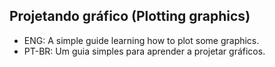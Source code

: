 ## Projetando gráfico (Plotting graphics)
- ENG: A simple guide learning how to plot some graphics.
- PT-BR: Um guia simples para aprender a projetar gráficos.
